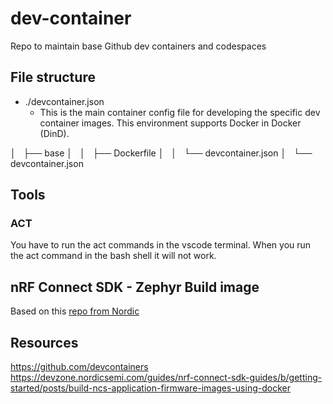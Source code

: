 # dev-container
Repo to maintain base Github dev containers and codespaces

## File structure

* ./devcontainer.json
  * This is the main container config file for developing the specific dev container images. This environment supports Docker in Docker (DinD).

│   ├── base
│   │   ├── Dockerfile
│   │   └── devcontainer.json
│   └── devcontainer.json

## Tools

### ACT
You have to run the act commands in the vscode terminal. When you run the act command in the bash shell it will not work.


## nRF Connect SDK - Zephyr Build image
Based on this [repo from Nordic](https://github.com/NordicPlayground/nrf-docker)

## Resources
https://github.com/devcontainers
https://devzone.nordicsemi.com/guides/nrf-connect-sdk-guides/b/getting-started/posts/build-ncs-application-firmware-images-using-docker
